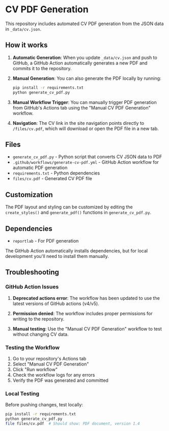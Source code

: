 # CV PDF Generation

This repository includes automated CV PDF generation from the JSON data in `_data/cv.json`.

## How it works

1. **Automatic Generation**: When you update `_data/cv.json` and push to GitHub, a GitHub Action automatically generates a new PDF and commits it to the repository.

2. **Manual Generation**: You can also generate the PDF locally by running:
   ```bash
   pip install -r requirements.txt
   python generate_cv_pdf.py
   ```

3. **Manual Workflow Trigger**: You can manually trigger PDF generation from GitHub's Actions tab using the "Manual CV PDF Generation" workflow.

4. **Navigation**: The CV link in the site navigation points directly to `/files/cv.pdf`, which will download or open the PDF file in a new tab.

## Files

- `generate_cv_pdf.py` - Python script that converts CV JSON data to PDF
- `.github/workflows/generate-cv-pdf.yml` - GitHub Action workflow for automatic PDF generation
- `requirements.txt` - Python dependencies
- `files/cv.pdf` - Generated CV PDF file

## Customization

The PDF layout and styling can be customized by editing the `create_styles()` and `generate_pdf()` functions in `generate_cv_pdf.py`.

## Dependencies

- `reportlab` - For PDF generation

The GitHub Action automatically installs dependencies, but for local development you'll need to install them manually.

## Troubleshooting

### GitHub Action Issues

1. **Deprecated actions error**: The workflow has been updated to use the latest versions of GitHub actions (v4/v5).

2. **Permission denied**: The workflow includes proper permissions for writing to the repository.

3. **Manual testing**: Use the "Manual CV PDF Generation" workflow to test without changing CV data.

### Testing the Workflow

1. Go to your repository's Actions tab
2. Select "Manual CV PDF Generation" 
3. Click "Run workflow"
4. Check the workflow logs for any errors
5. Verify the PDF was generated and committed

### Local Testing

Before pushing changes, test locally:
```bash
pip install -r requirements.txt
python generate_cv_pdf.py
file files/cv.pdf  # Should show: PDF document, version 1.4
```